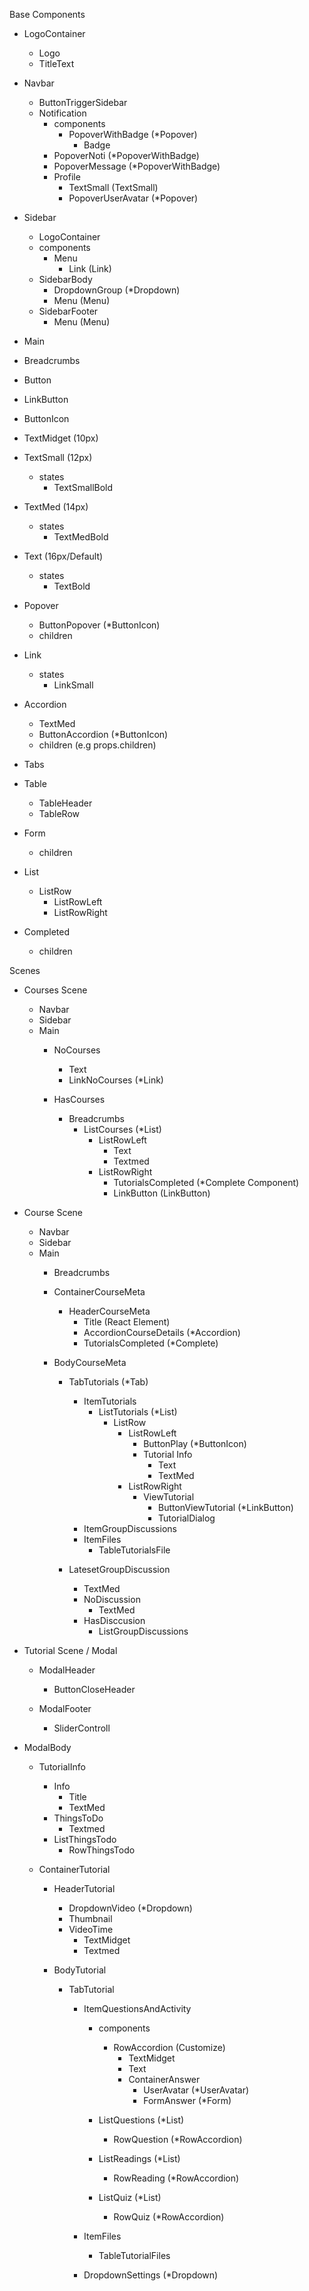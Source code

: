 Base Components
  - LogoContainer
    - Logo
    - TitleText

  - Navbar
    - ButtonTriggerSidebar
    - Notification
      - components
        - PopoverWithBadge (*Popover)
          - Badge
      - PopoverNoti (*PopoverWithBadge)
      - PopoverMessage (*PopoverWithBadge)
      - Profile
        - TextSmall (TextSmall)
        - PopoverUserAvatar (*Popover)

  - Sidebar
    - LogoContainer
    - components
      - Menu
        - Link (Link)
    - SidebarBody
      - DropdownGroup (*Dropdown)
      - Menu (Menu)
    - SidebarFooter
      - Menu (Menu)

  - Main 

  - Breadcrumbs
  
  - Button
  - LinkButton
  - ButtonIcon
  
  - TextMidget (10px)
  - TextSmall (12px)
    - states
      - TextSmallBold
  - TextMed (14px)
    - states
      - TextMedBold
  - Text (16px/Default)
    - states
      - TextBold
  
  - Popover
    - ButtonPopover (*ButtonIcon)
    - children
 
 
  - Link
    - states
      - LinkSmall
      
  - Accordion
    - TextMed 
    - ButtonAccordion (*ButtonIcon)
    - children (e.g props.children)

  - Tabs

  - Table
    - TableHeader
    - TableRow

  - Form 
    - children

  - List
    - ListRow
      - ListRowLeft 
      - ListRowRight 

  - Completed
    - children
    

Scenes
  - Courses Scene 
    - Navbar
    - Sidebar
    - Main
      - NoCourses
        - Text
        - LinkNoCourses (*Link)

      - HasCourses
        - Breadcrumbs
          - ListCourses (*List)
            - ListRowLeft 
              - Text
              - Textmed
            - ListRowRight
              - TutorialsCompleted (*Complete Component)
              - LinkButton (LinkButton)
        
  - Course Scene
    - Navbar
    - Sidebar
    - Main
      - Breadcrumbs

      - ContainerCourseMeta
        - HeaderCourseMeta
          - Title (React Element)
          - AccordionCourseDetails (*Accordion)
          - TutorialsCompleted (*Complete)

      - BodyCourseMeta
        - TabTutorials (*Tab)
          - ItemTutorials
            - ListTutorials (*List)
              - ListRow 
                - ListRowLeft
                  - ButtonPlay (*ButtonIcon)
                  - Tutorial Info
                    - Text
                    - TextMed
                - ListRowRight
                  - ViewTutorial
                    - ButtonViewTutorial (*LinkButton)
                    - TutorialDialog
          - ItemGroupDiscussions
          - ItemFiles
            - TableTutorialsFile

        - LatesetGroupDiscussion 
          - TextMed
          - NoDiscussion
            - TextMed
          - HasDisccusion
            - ListGroupDiscussions

  - Tutorial Scene / Modal
    - ModalHeader 
      - ButtonCloseHeader

    - ModalFooter
      - SliderControll

- ModalBody
  - TutorialInfo
      - Info
        - Title
        - TextMed
      - ThingsToDo
        - Textmed
      - ListThingsTodo
        - RowThingsTodo

  - ContainerTutorial
    - HeaderTutorial
      - DropdownVideo (*Dropdown)
      - Thumbnail
      - VideoTime
        - TextMidget
        - Textmed

    - BodyTutorial
      - TabTutorial
        - ItemQuestionsAndActivity
          - components
            - RowAccordion (Customize)
              - TextMidget
              - Text
              - ContainerAnswer
                - UserAvatar (*UserAvatar)
                - FormAnswer (*Form)

          - ListQuestions (*List)
            - RowQuestion (*RowAccordion)
          - ListReadings (*List)
            - RowReading (*RowAccordion)
          - ListQuiz (*List)
            - RowQuiz (*RowAccordion)


        - ItemFiles
          - TableTutorialFiles

        - DropdownSettings (*Dropdown)


      


       




  
